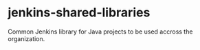 # jenkins-shared-libraries
Common Jenkins library for Java projects to be used accross the organization.
